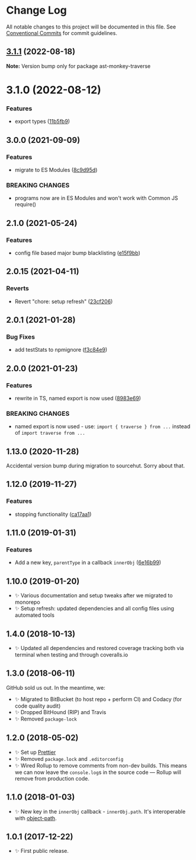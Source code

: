 # Change Log

All notable changes to this project will be documented in this file.
See [Conventional Commits](https://conventionalcommits.org) for commit guidelines.

## [3.1.1](https://github.com/codsen/codsen/compare/ast-monkey-traverse@3.1.0...ast-monkey-traverse@3.1.1) (2022-08-18)

**Note:** Version bump only for package ast-monkey-traverse





# 3.1.0 (2022-08-12)

### Features

- export types ([11b5fb9](https://github.com/codsen/codsen/commit/11b5fb936ce20e0a77c3a09806773e1cd7695c50))

## 3.0.0 (2021-09-09)

### Features

- migrate to ES Modules ([8c9d95d](https://github.com/codsen/codsen/commit/8c9d95d5dea0b769c2f070397141918a4893d575))

### BREAKING CHANGES

- programs now are in ES Modules and won't work with Common JS require()

## 2.1.0 (2021-05-24)

### Features

- config file based major bump blacklisting ([e15f9bb](https://github.com/codsen/codsen/commit/e15f9bba1c4fd5f847ac28b3f38fa6ee633f5dca))

## 2.0.15 (2021-04-11)

### Reverts

- Revert "chore: setup refresh" ([23cf206](https://github.com/codsen/codsen/commit/23cf206970a087ff0fa04e61f94d919f59ab3881))

## 2.0.1 (2021-01-28)

### Bug Fixes

- add testStats to npmignore ([f3c84e9](https://github.com/codsen/codsen/commit/f3c84e95afc5514214312f913692d85b2e12eb29))

## 2.0.0 (2021-01-23)

### Features

- rewrite in TS, named export is now used ([8983e69](https://github.com/codsen/codsen/commit/8983e6992ef518f8b4cbb734aa22949e68bd5aa1))

### BREAKING CHANGES

- named export is now used - use: `import { traverse } from ...` instead of `import traverse from ...`

## 1.13.0 (2020-11-28)

Accidental version bump during migration to sourcehut. Sorry about that.

## 1.12.0 (2019-11-27)

### Features

- stopping functionality ([ca17aa1](https://gitlab.com/codsen/codsen/commit/ca17aa105824d1dc26bd2a23eae6a3c5aa2a5f24))

## 1.11.0 (2019-01-31)

### Features

- Add a new key, `parentType` in a callback `innerObj` ([6e16b99](https://gitlab.com/codsen/codsen/commit/6e16b99))

## 1.10.0 (2019-01-20)

- ✨ Various documentation and setup tweaks after we migrated to monorepo
- ✨ Setup refresh: updated dependencies and all config files using automated tools

## 1.4.0 (2018-10-13)

- ✨ Updated all dependencies and restored coverage tracking both via terminal when testing and through coveralls.io

## 1.3.0 (2018-06-11)

GitHub sold us out. In the meantime, we:

- ✨ Migrated to BitBucket (to host repo + perform CI) and Codacy (for code quality audit)
- ✨ Dropped BitHound (RIP) and Travis
- ✨ Removed `package-lock`

## 1.2.0 (2018-05-02)

- ✨ Set up [Prettier](https://prettier.io)
- ✨ Removed `package.lock` and `.editorconfig`
- ✨ Wired Rollup to remove comments from non-dev builds. This means we can now leave the `console.log`s in the source code — Rollup will remove from production code.

## 1.1.0 (2018-01-03)

- ✨ New key in the `innerObj` callback - `innerObj.path`. It's interoperable with [object-path](https://www.npmjs.com/package/object-path).

## 1.0.1 (2017-12-22)

- ✨ First public release.
